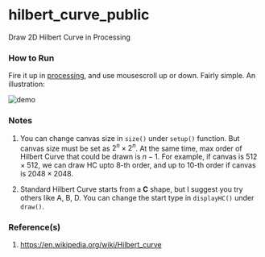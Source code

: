 # hilbert_curve_public
Draw 2D Hilbert Curve in Processing

### How to Run
Fire it up in [processing](https://processing.org/), and use mousescroll up or down. Fairly simple. An illustration:

![demo](https://github.com/DogtorDoggo/hilbert_curve_public/assets/5264031/b3b5dbd7-d5dc-44cf-aaf3-768e616a9003)



### Notes

1. You can change canvas size in `size()` under `setup()` function. But canvas size must be set as $2^n \times 2^n$. At the same time, max order of Hilbert Curve that could be drawn is $n-1$. For example, if canvas is $512 \times 512$, we can draw HC upto $8$-th order, and up to $10$-th order if canvas is $2048 \times 2048$.

2. Standard Hilbert Curve starts from a **C** shape, but I suggest you try others like A, B, D. You can change the start type in `displayHC()` under `draw()`.


### Reference(s)

1. https://en.wikipedia.org/wiki/Hilbert_curve
